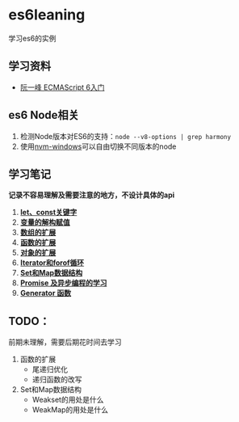 # es6leaning
学习es6的实例

## 学习资料
- [阮一峰 ECMAScript 6入门](http://es6.ruanyifeng.com/)

## es6 Node相关
1. 检测Node版本对ES6的支持：`node --v8-options | grep harmony`
2. 使用[nvm-windows](https://github.com/coreybutler/nvm-windows)可以自由切换不同版本的node

## 学习笔记
**记录不容易理解及需要注意的地方，不设计具体的api**

1. **[let、const关键字](let-const%E5%85%B3%E9%94%AE%E5%AD%97.md)**
2. **[变量的解构赋值](%E5%8F%98%E9%87%8F%E7%9A%84%E8%A7%A3%E6%9E%84%E8%B5%8B%E5%80%BC.md)**
3. **[数组的扩展](%E6%95%B0%E7%BB%84%E7%9A%84%E6%89%A9%E5%B1%95.md)**
4. **[函数的扩展](%E5%87%BD%E6%95%B0%E7%9A%84%E6%89%A9%E5%B1%95.md)**
5. **[对象的扩展](%E5%AF%B9%E8%B1%A1%E7%9A%84%E6%89%A9%E5%B1%95.md)**
6. **[Iterator和forof循环](Iterator%E5%92%8Cforof%E5%BE%AA%E7%8E%AF.md)**
7. **[Set和Map数据结构](Set%E5%92%8CMap%E6%95%B0%E6%8D%AE%E7%BB%93%E6%9E%84.md)**
8. **[Promise 及异步编程的学习](Promise%20%E5%8F%8A%E5%BC%82%E6%AD%A5%E7%BC%96%E7%A8%8B%E7%9A%84%E5%AD%A6%E4%B9%A0.md)**
9. **[Generator 函数](Generator%E5%87%BD%E6%95%B0.md)**

## TODO：
前期未理解，需要后期花时间去学习

1. 函数的扩展
    - 尾递归优化
    - 递归函数的改写
2. Set和Map数据结构
    - Weakset的用处是什么
    - WeakMap的用处是什么

